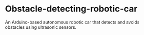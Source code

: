 # Obstacle-detecting-robotic-car
An Arduino-based autonomous robotic car that detects and avoids obstacles using ultrasonic sensors.
